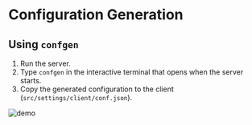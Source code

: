 # Configuration Generation

## Using `confgen`

1. Run the server.
2. Type `confgen` in the interactive terminal that opens when the server starts.
3. Copy the generated configuration to the client (`src/settings/client/conf.json`).

![demo](https://i.ibb.co/mkTjc1Q/ezgif-4b7f03f5105654.gif)